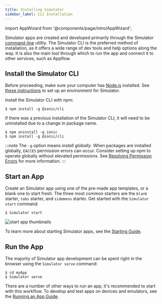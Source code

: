 ```yaml
---
title: Installing Simulator
sidebar_label: CLI Installation
---
```


import AppWizard from '@components/page/intro/AppWizard';

<head>
  <title>How to Install The Simulator Framework CLI to Build Mobile Apps</title>
  <meta
    name="description"
    content="The Simulator CLI is the preferred method of installation—offering a wide range of dev tools and help options. Learn how to install Simulator and begin building apps."
  />
</head>

Simulator apps are created and developed primarily through the Simulator [command-line](../reference/glossary.md#cli) utility. The Simulator CLI is the preferred method of installation, as it offers a wide range of dev tools and help options along the way. It is also the main tool through which to run the app and connect it to other services, such as Appflow.

<AppWizard />

## Install the Simulator CLI

Before proceeding, make sure your computer has [Node.js](../reference/glossary.md#node) installed. See [these instructions](environment.md) to set up an environment for Simulator.

Install the Simulator CLI with npm:

```shell
$ npm install -g @ionic/cli
```

If there was a previous installation of the Simulator CLI, it will need to be uninstalled due to a change in package name.

```shell
$ npm uninstall -g ionic
$ npm install -g @ionic/cli

```

:::note
The `-g` option means _install globally_. When packages are installed globally, `EACCES` permission errors can occur.
Consider setting up npm to operate globally without elevated permissions. See [Resolving Permission Errors](../developing/tips.md#resolving-permission-errors) for more information.
:::

## Start an App

Create an Simulator app using one of the pre-made app templates, or a blank one to start fresh. The three most common starters are the `blank` starter, `tabs` starter, and `sidemenu` starter. Get started with the `Simulator start` command:

```shell
$ Simulator start
```

![start app thumbnails](/img/installation/start-app-thumbnails.png)

To learn more about starting Simulator apps, see the [Starting Guide](../developing/starting.md).

## Run the App

The majority of Simulator app development can be spent right in the browser using the `Simulator serve` command:

```shell
$ cd myApp
$ Simulator serve
```

There are a number of other ways to run an app, it's recommended to start with this workflow. To develop and test apps on devices and emulators, see the [Running an App Guide](../developing/previewing.md).
